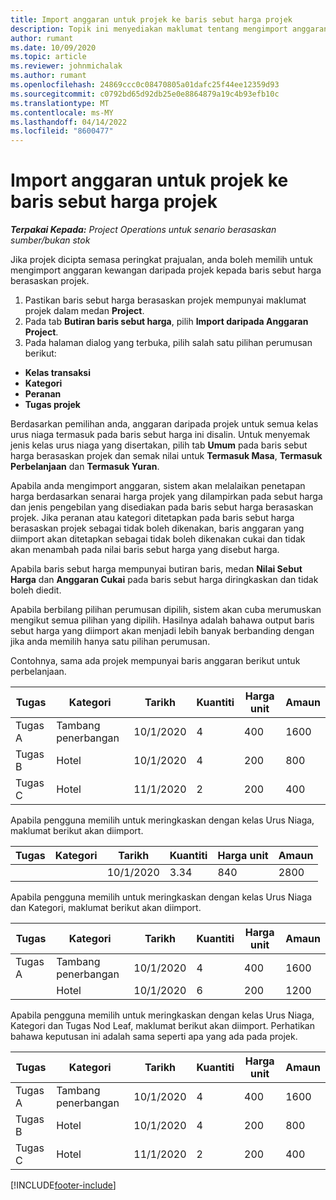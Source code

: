 ```yaml
---
title: Import anggaran untuk projek ke baris sebut harga projek
description: Topik ini menyediakan maklumat tentang mengimport anggaran daripada projek ke baris sebut harga projek.
author: rumant
ms.date: 10/09/2020
ms.topic: article
ms.reviewer: johnmichalak
ms.author: rumant
ms.openlocfilehash: 24869ccc0c08470805a01dafc25f44ee12359d93
ms.sourcegitcommit: c0792bd65d92db25e0e8864879a19c4b93efb10c
ms.translationtype: MT
ms.contentlocale: ms-MY
ms.lasthandoff: 04/14/2022
ms.locfileid: "8600477"
---
```

# <a name="import-estimates-for-a-project-to-a-project-quote-line"></a>Import anggaran untuk projek ke baris sebut harga projek

_**Terpakai Kepada:** Project Operations untuk senario berasaskan sumber/bukan stok_


Jika projek dicipta semasa peringkat prajualan, anda boleh memilih untuk mengimport anggaran kewangan daripada projek kepada baris sebut harga berasaskan projek.

1. Pastikan baris sebut harga berasaskan projek mempunyai maklumat projek dalam medan **Project**.
2. Pada tab **Butiran baris sebut harga**, pilih **Import daripada Anggaran Project**.
3. Pada halaman dialog yang terbuka, pilih salah satu pilihan perumusan berikut:

  - **Kelas transaksi**
  - **Kategori**
  - **Peranan** 
  - **Tugas projek**

Berdasarkan pemilihan anda, anggaran daripada projek untuk semua kelas urus niaga termasuk pada baris sebut harga ini disalin. Untuk menyemak jenis kelas urus niaga yang disertakan, pilih tab **Umum** pada baris sebut harga berasaskan projek dan semak nilai untuk **Termasuk Masa**, **Termasuk Perbelanjaan** dan **Termasuk Yuran**.

Apabila anda mengimport anggaran, sistem akan melalaikan penetapan harga berdasarkan senarai harga projek yang dilampirkan pada sebut harga dan jenis pengebilan yang disediakan pada baris sebut harga berasaskan projek. Jika peranan atau kategori ditetapkan pada baris sebut harga berasaskan projek sebagai tidak boleh dikenakan, baris anggaran yang diimport akan ditetapkan sebagai tidak boleh dikenakan cukai dan tidak akan menambah pada nilai baris sebut harga yang disebut harga.

Apabila baris sebut harga mempunyai butiran baris, medan **Nilai Sebut Harga** dan **Anggaran Cukai** pada baris sebut harga diringkaskan dan tidak boleh diedit.

Apabila berbilang pilihan perumusan dipilih, sistem akan cuba merumuskan mengikut semua pilihan yang dipilih. Hasilnya adalah bahawa output baris sebut harga yang diimport akan menjadi lebih banyak berbanding dengan jika anda memilih hanya satu pilihan perumusan.

Contohnya, sama ada projek mempunyai baris anggaran berikut untuk perbelanjaan.

| Tugas | Kategori | Tarikh | Kuantiti | Harga unit | Amaun |
| --- | --- | --- | --- | --- | --- |
| Tugas A | Tambang penerbangan | 10/1/2020 | 4 | 400 | 1600 |
| Tugas B | Hotel | 10/1/2020 | 4 | 200 | 800 |
| Tugas C | Hotel | 11/1/2020 | 2 | 200 | 400 |

Apabila pengguna memilih untuk meringkaskan dengan kelas Urus Niaga, maklumat berikut akan diimport.

| Tugas | Kategori | Tarikh | Kuantiti | Harga unit | Amaun |
| --- | --- | --- | --- | --- | --- |
| | | 10/1/2020 | 3.34 | 840 | 2800 |

Apabila pengguna memilih untuk meringkaskan dengan kelas Urus Niaga dan Kategori, maklumat berikut akan diimport.

| Tugas | Kategori | Tarikh | Kuantiti | Harga unit | Amaun |
| --- | --- | --- | --- | --- | --- |
| Tugas A | Tambang penerbangan | 10/1/2020 | 4 | 400 | 1600 |
| | Hotel | 10/1/2020 | 6 | 200 | 1200 |

Apabila pengguna memilih untuk meringkaskan dengan kelas Urus Niaga, Kategori dan Tugas Nod Leaf, maklumat berikut akan diimport. Perhatikan bahawa keputusan ini adalah sama seperti apa yang ada pada projek.

| Tugas | Kategori | Tarikh | Kuantiti | Harga unit | Amaun |
| --- | --- | --- | --- | --- | --- |
| Tugas A | Tambang penerbangan | 10/1/2020 | 4 | 400 | 1600 |
| Tugas B | Hotel | 10/1/2020 | 4 | 200 | 800 |
| Tugas C | Hotel | 11/1/2020 | 2 | 200 | 400 |


[!INCLUDE[footer-include](../includes/footer-banner.md)]
